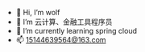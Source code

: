 - 👋 Hi, I’m wolf
- 👀 I’m 云计算、金融工具程序员
- 🌱 I’m currently learning spring cloud
- 📫 15144639564@163.com 

<!---
A Java Programmer
--->
